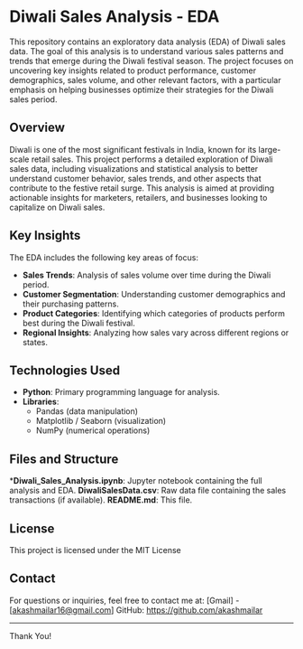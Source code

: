 # Diwali Sales Analysis - EDA
This repository contains an exploratory data analysis (EDA) of Diwali sales data. The goal of this analysis is to understand various sales patterns and trends that emerge during the Diwali festival season. The project focuses on uncovering key insights related to product performance, customer demographics, sales volume, and other relevant factors, with a particular emphasis on helping businesses optimize their strategies for the Diwali sales period.

## Overview
Diwali is one of the most significant festivals in India, known for its large-scale retail sales. This project performs a detailed exploration of Diwali sales data, including visualizations and statistical analysis to better understand customer behavior, sales trends, and other aspects that contribute to the festive retail surge. This analysis is aimed at providing actionable insights for marketers, retailers, and businesses looking to capitalize on Diwali sales.

## Key Insights
The EDA includes the following key areas of focus:

- **Sales Trends**: Analysis of sales volume over time during the Diwali period.
- **Customer Segmentation**: Understanding customer demographics and their purchasing patterns.
- **Product Categories**: Identifying which categories of products perform best during the Diwali festival.
- **Regional Insights**: Analyzing how sales vary across different regions or states.

## Technologies Used
- **Python**: Primary programming language for analysis.
- **Libraries**:
  - Pandas (data manipulation)
  - Matplotlib / Seaborn (visualization)
  - NumPy (numerical operations)
 
## Files and Structure
***Diwali_Sales_Analysis.ipynb**: Jupyter notebook containing the full analysis and EDA.
**DiwaliSalesData.csv**: Raw data file containing the sales transactions (if available).
**README.md**: This file.

## License
This project is licensed under the MIT License

## Contact
For questions or inquiries, feel free to contact me at:
[Gmail] - [akashmailar16@gmail.com]
GitHub: https://github.com/akashmailar

-----------
Thank You!
